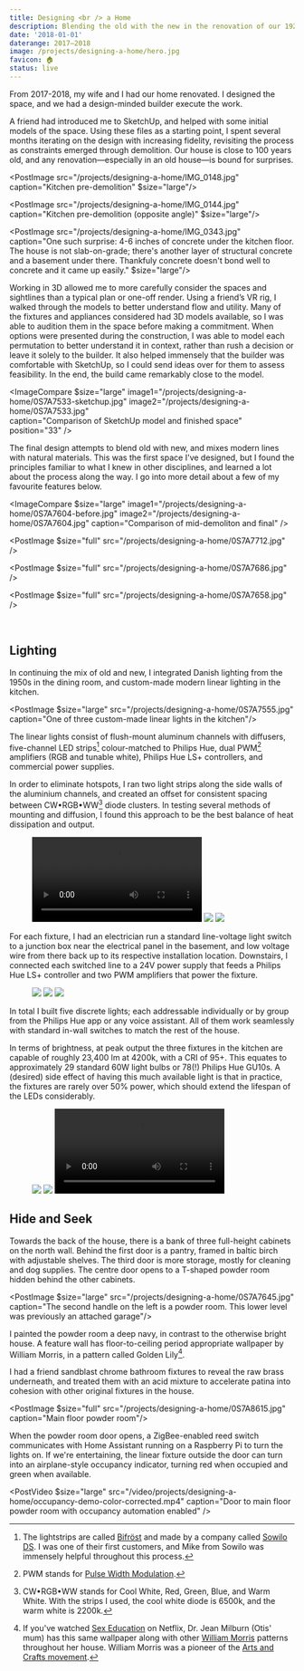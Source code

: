 ```yaml
---
title: Designing <br /> a Home
description: Blending the old with the new in the renovation of our 1920s home, adventures in custom lighting fabrication, and learning how to model in 3D.
date: '2018-01-01'
daterange: 2017–2018
image: /projects/designing-a-home/hero.jpg
favicon: 🏠
status: live
---
```


From 2017-2018, my wife and I had our home renovated. I designed the space, and we had a design-minded builder execute the work.

A friend had introduced me to SketchUp, and helped with some initial models of the space. Using these files as a starting point, I spent several months iterating on the design with increasing fidelity, revisiting the process as constraints emerged through demolition. Our house is close to 100 years old, and any renovation—especially in an old house⁠—is bound for surprises.

<PostImage src="/projects/designing-a-home/IMG_0148.jpg" caption="Kitchen pre-demolition" $size="large"/>

<PostImage src="/projects/designing-a-home/IMG_0144.jpg" caption="Kitchen pre-demolition (opposite angle)" $size="large"/>

<PostImage src="/projects/designing-a-home/IMG_0343.jpg" caption="One such surprise: 4-6 inches of concrete under the kitchen floor. The house is not slab-on-grade; there's another layer of structural concrete and a basement under there. Thankfuly concrete doesn't bond well to concrete and it came up easily." $size="large"/>

Working in 3D allowed me to more carefully consider the spaces and sightlines than a typical plan or one-off render. Using a friend’s VR rig, I walked through the models to better understand flow and utility. Many of the fixtures and appliances considered had 3D models available, so I was able to audition them in the space before making a commitment. When options were presented during the construction, I was able to model each permutation to better understand it in context, rather than rush a decision or leave it solely to the builder. It also helped immensely that the builder was comfortable with SketchUp, so I could send ideas over for them to assess feasibility. In the end, the build came remarkably close to the model.

<ImageCompare
$size="large"
image1="/projects/designing-a-home/0S7A7533-sketchup.jpg"
image2="/projects/designing-a-home/0S7A7533.jpg"  
caption="Comparison of SketchUp model and finished space"
position="33"
/>

The final design attempts to blend old with new, and mixes modern lines with natural materials. This was the first space I've designed, but I found the principles familiar to what I knew in other disciplines, and learned a lot about the process along the way. I go into more detail about a few of my favourite features below.

<ImageCompare
$size="large"
image1="/projects/designing-a-home/0S7A7604-before.jpg"
image2="/projects/designing-a-home/0S7A7604.jpg"
caption="Comparison of mid-demoliton and final"
/>

<PostImage $size="full" src="/projects/designing-a-home/0S7A7712.jpg" />

<PostImage $size="full" src="/projects/designing-a-home/0S7A7686.jpg" />

<PostImage $size="full" src="/projects/designing-a-home/0S7A7658.jpg" />

<br />

## Lighting

In continuing the mix of old and new, I integrated Danish lighting from the 1950s in the dining room, and custom-made modern linear lighting in the kitchen.

<PostImage $size="large" src="/projects/designing-a-home/0S7A7555.jpg" caption="One of three custom-made linear lights in the kitchen"/>

The linear lights consist of flush-mount aluminum channels with diffusers, five-channel LED strips[^1] colour-matched to Philips Hue, dual PWM[^2] amplifiers (RGB and tunable white), Philips Hue LS+ controllers, and commercial power supplies.

In order to eliminate hotspots, I ran two light strips along the side walls of the aluminium channels, and created an offset for consistent spacing between CW•RGB•WW[^3] diode clusters. In testing several methods of mounting and diffusion, I found this approach to be the best balance of heat dissipation and output.

<Figure $size="large">
  <Grid $gutter="calc(var(--spaceDefault) / 2)">
    <GridItem $width={{ sm: '1/3 * 100%' }}>
      <Video src="/video/projects/designing-a-home/light-assembly.mp4" />
    </GridItem>
    <GridItem $width={{ sm: '1/3 * 100%' }}>
      <Img src="/projects/designing-a-home/IMG_0164x.jpg" sizes="400px"/>
    </GridItem>
    <GridItem $width={{ sm: '1/3 * 100%' }}>
      <Img src="/projects/designing-a-home/IMG_0140.jpg" sizes="400px"/>
    </GridItem>
  </Grid>
</Figure>

For each fixture, I had an electrician run a standard line-voltage light switch to a junction box near the electrical panel in the basement, and low voltage wire from there back up to its respective installation location. Downstairs, I connected each switched line to a 24V power supply that feeds a Philips Hue LS+ controller and two PWM amplifiers that power the fixture.

<Figure $size="large">
  <Grid $gutter="calc(var(--spaceDefault) / 2)">
    <GridItem $width={{ sm: '1/3 * 100%' }}>
      <Img src="/projects/designing-a-home/IMG_0039.jpg" sizes="400px"/>
    </GridItem>
    <GridItem $width={{ sm: '1/3 * 100%' }}>
      <Img src="/projects/designing-a-home/IMG_0164.jpg" sizes="400px"/>
    </GridItem>
    <GridItem $width={{ sm: '1/3 * 100%' }}>
      <Img src="/projects/designing-a-home/IMG_0591.jpg" sizes="400px"/>
    </GridItem>
  </Grid>
</Figure>

In total I built five discrete lights; each addressable individually or by group from the Philips Hue app or any voice assistant. All of them work seamlessly with standard in-wall switches to match the rest of the house.

In terms of brightness, at peak output the three fixtures in the kitchen are capable of roughly 23,400 lm at 4200k, with a CRI of 95+. This equates to approximately 29 standard 60W light bulbs or 78(!) Philips Hue GU10s. A (desired) side effect of having this much available light is that in practice, the fixtures are rarely over 50% power, which should extend the lifespan of the LEDs considerably.

<Figure $size="large">
  <Grid $gutter="calc(var(--spaceDefault) / 2)">
    <GridItem $width={{ sm: '1/3 * 100%' }}>
      <Img src="/projects/designing-a-home/corner.jpg" sizes="400px"/>
    </GridItem>
    <GridItem $width={{ sm: '1/3 * 100%' }}>
      <Img src="/projects/designing-a-home/IMG_9681.jpg" sizes="400px"/>
    </GridItem>
    <GridItem $width={{ sm: '1/3 * 100%' }}>
      <Video src="/video/projects/designing-a-home/controller-2.mp4" />
    </GridItem>
  </Grid>
</Figure>

## Hide and Seek

Towards the back of the house, there is a bank of three full-height cabinets on the north wall. Behind the first door is a pantry, framed in baltic birch with adjustable shelves. The third door is more storage, mostly for cleaning and dog supplies. The centre door opens to a T-shaped powder room hidden behind the other cabinets.

<PostImage $size="large" src="/projects/designing-a-home/0S7A7645.jpg" caption="The second handle on the left is a powder room. This lower level was previously an attached garage"/>

I painted the powder room a deep navy, in contrast to the otherwise bright house. A feature wall has floor-to-ceiling period appropriate wallpaper by William Morris, in a pattern called Golden Lily[^4].

I had a friend sandblast chrome bathroom fixtures to reveal the raw brass underneath, and treated them with an acid mixture to accelerate patina into cohesion with other original fixtures in the house.

<PostImage $size="full" src="/projects/designing-a-home/0S7A8615.jpg" caption="Main floor powder room"/>

When the powder room door opens, a ZigBee-enabled reed switch communicates with Home Assistant running on a Raspberry Pi to turn the lights on. If we're entertaining, the linear fixture outside the door can turn into an airplane-style occupancy indicator, turning red when occupied and green when available.

<PostVideo $size="large" src="/video/projects/designing-a-home/occupancy-demo-color-corrected.mp4" caption="Door to main floor powder room with occupancy automation enabled" />

[^1]: The lightstrips are called [Bifröst](https://sowilodesign.com/collections/bifrost/products/bifrost-147-pro-led-strip) and made by a company called [Sowilo DS](https://sowilodesign.com/). I was one of their first customers, and Mike from Sowilo was immensely helpful throughout this process.
[^2]: PWM stands for [Pulse Width Modulation](https://en.wikipedia.org/wiki/Pulse-width_modulation).
[^3]: CW•RGB•WW stands for Cool White, Red, Green, Blue, and Warm White. With the strips I used, the cool white diode is 6500k, and the warm white is 2200k.
[^4]: If you've watched [Sex Education](https://www.netflix.com/title/80197526) on Netflix, Dr. Jean Milburn (Otis' mum) has this same wallpaper along with other [William Morris](https://en.wikipedia.org/wiki/William_Morris) patterns throughout her house. William Morris was a pioneer of the [Arts and Crafts movement](https://en.wikipedia.org/wiki/Arts_and_Crafts_movement).
